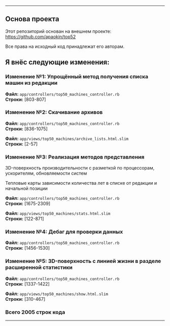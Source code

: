 
----------------------------------------------------------------------
## Основа проекта
Этот репозиторий основан на внешнем проекте: https://github.com/apaokin/top52

Все права на исходный код принадлежат его авторам.



## Я внёс следующие изменения:
### Изменение №1: Упрощённый метод получения списка машин из редакции

**Файл:** `app/controllers/top50_machines_controller.rb`  
**Строки:** [803-807]

### Изменение №2: Скачивание архивов

**Файл:** `app/controllers/top50_machines_controller.rb`  
**Строки:** [836-1075]

**Файл:** `app/views/top50_machines/archive_lists.html.slim`  
**Строки:** [2-57]

### Изменение №3: Реализация методов представления
3D-поверхность производительности с разметкой по процессорам, ускорителям, обновляемости систем

Тепловые карты зависимости количества лет в списке от редакции и начальной позиции

**Файл:** `app/controllers/top50_machines_controller.rb`  
**Строки:** [1675-2309]

**Файл:** `app/views/top50_machines/stats.html.slim`  
**Строки:** [122-871]

### Изменение №4: Дебаг для проверки данных

**Файл:** `app/controllers/top50_machines_controller.rb`  
**Строки:** [1456-1530]

### Изменение №5: 3D-поверхность с линией жизни в разделе расширенной статистики

**Файл:** `app/controllers/top50_machines_controller.rb`  
**Строки:** [1337-1422]

**Файл:** `app/views/top50_machines/show.html.slim`  
**Строки:** [310-467]

### Всего 2005 строк кода

----------------------------------------------------------------------

